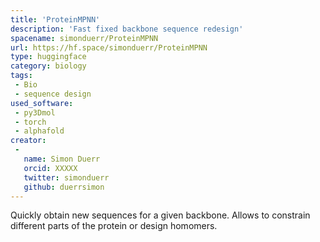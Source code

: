 ```yaml
---
title: 'ProteinMPNN'
description: 'Fast fixed backbone sequence redesign'
spacename: simonduerr/ProteinMPNN
url: https://hf.space/simonduerr/ProteinMPNN
type: huggingface
category: biology
tags:
 - Bio
 - sequence design
used_software:
 - py3Dmol
 - torch
 - alphafold
creator:
 - 
   name: Simon Duerr
   orcid: XXXXX
   twitter: simonduerr
   github: duerrsimon
---
```


Quickly obtain new sequences for a given backbone. Allows to constrain different parts of the protein or design homomers.